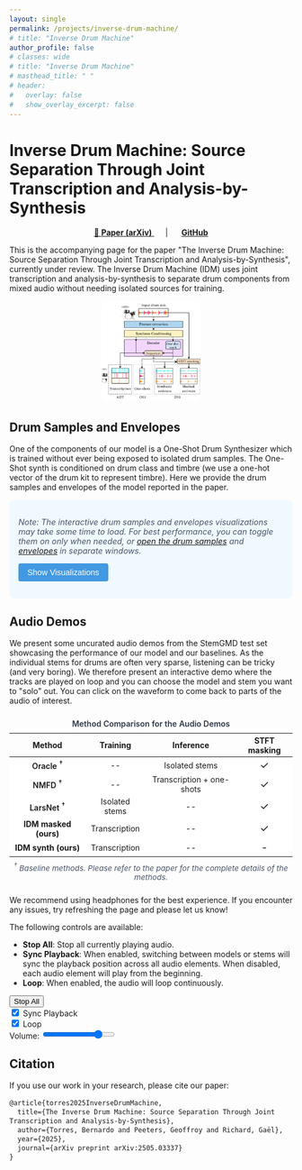 ```yaml
---
layout: single
permalink: /projects/inverse-drum-machine/
# title: "Inverse Drum Machine"
author_profile: false
# classes: wide
# title: "Inverse Drum Machine"
# masthead_title: " "
# header:
#   overlay: false
#   show_overlay_excerpt: false
---
```


<style>
  .comparison-table td {
  background-color: white;
}

.comparison-table td:last-child {
  font-size: 1.15rem;
}

.comparison-table tr:hover td {
  background-color: var(--gray-50);
}

.baseline-model {
  background-color: var(--gray-50) !important;
}

.our-model {
  background-color: var(--primary-light) !important;
  border-left: 3px solid var(--primary);
}

.model-name {
  font-weight: 600;
  min-width: 100px;
}

/* These controls are for the  */

.additional-content-controls {
background-color: #f0f9ff;
border-radius: 0.5rem;
padding: 1rem;
margin-bottom: 1rem;
}

.content-notice {
margin-bottom: 0.75rem;
font-size: 0.9rem;
color: #4a5568;
}

.toggle-button {
background-color: #4299e1;
color: white;
border: none;
border-radius: 0.25rem;
padding: 0.5rem 1rem;
cursor: pointer;
font-size: 0.9rem;
}

.toggle-button:hover {
background-color: #3182ce;
}

.iframe-placeholder {
border: 1px dashed #cbd5e0;
border-radius: 0.25rem;
height: 300px;
display: flex;
align-items: center;
justify-content: center;
cursor: pointer;
background-color: #f7fafc;
transition: background-color 0.2s;
}

.iframe-placeholder:hover {
background-color: #edf2f7;
}

.placeholder-content {
color: #4a5568;
font-size: 0.9rem;
}

</style>


<!--  This script controls the display of the samples -->
<script>
  document.addEventListener('DOMContentLoaded', () => {
    const toggleBtn = document.getElementById('toggleVisualizationsBtn');
    const container = document.getElementById('visualizationsContainer');
    const placeholders = document.querySelectorAll('.iframe-placeholder');

    // Toggle visualizations container
    toggleBtn.addEventListener('click', () => {
      if (container.style.display === 'none') {
        container.style.display = 'block';
        toggleBtn.textContent = 'Hide Visualizations';
      } else {
        container.style.display = 'none';
        toggleBtn.textContent = 'Show Visualizations';
      }
    });

    // Set up lazy loading for iframes
    placeholders.forEach(placeholder => {
      placeholder.addEventListener('click', () => {
        const src = placeholder.getAttribute('data-src');
        const iframe = document.createElement('iframe');
        iframe.src = src;
        iframe.width = '100%';
        iframe.height = '500px';
        iframe.frameBorder = '0';
        iframe.style.borderRadius = '0.25rem';

        // Replace placeholder with iframe
        placeholder.parentNode.replaceChild(iframe, placeholder);
      });
    });
  });
</script>



<link rel="stylesheet" href="{{ '/assets/css/demo_page.css' | relative_url }}">
<!-- Link to your CSS file in the /assets/css folder -->
<link rel="stylesheet" href="{{ '/assets/css/audioplayerstyle.css' | relative_url }}">

<script src="https://unpkg.com/wavesurfer.js@6.6.3/dist/wavesurfer.min.js"></script>


# Inverse Drum Machine: Source Separation Through Joint Transcription and Analysis-by-Synthesis

<p align="center">
  <a href="https://arxiv.org/pdf/2505.03337" style="margin-right: 20px;">
    📄 <strong>Paper (arXiv)</strong>
  </a>
  |
  <a href="https://github.com/bernardo-torres/inverse-drum-machine" style="margin-left: 20px;">
    <i class="fab fa-fw fa-github"></i> <strong>GitHub</strong>
  </a>
</p>

This is the accompanying page for the paper "The Inverse Drum Machine: Source Separation Through Joint Transcription and Analysis-by-Synthesis", currently under review. The Inverse Drum Machine (IDM) uses joint transcription and analysis-by-synthesis to separate drum components from mixed audio without needing isolated sources for training.



<p align="center">
  <img src="/documents/images/inverse-drum-machine/overview.png" alt="Inverse Drum Machine Overview" style="max-width: 35%; height: auto; border-radius: 0.5rem;">
</p>

<h2>Drum Samples and Envelopes</h2>

One of the components of our model is a One-Shot Drum Synthesizer which is trained without ever being exposed to isolated drum samples. The One-Shot synth is conditioned on drum class and timbre (we use a one-hot vector of the drum kit to represent timbre).
Here we provide the drum samples and envelopes of the model reported in the paper. 

<div class="additional-content-controls">
  <p class="content-notice">
    <i>Note: The interactive drum samples and envelopes visualizations may take some time to load. For best performance, you can toggle them on only when needed, or <a href="/documents/html/inverse-drum-machine/IDM/test_drum_samples.html" target="_blank">open the drum samples</a> and <a href="/documents/html/inverse-drum-machine/IDM/test_envelopes.html" target="_blank">envelopes</a> in separate windows.</i>
  </p>
  
  <button id="toggleVisualizationsBtn" class="toggle-button">Show Visualizations</button>
</div>

<div id="visualizationsContainer" style="display: none; margin-top: 1rem;">
  <div class="iframe-container" style="display: flex; flex-wrap: wrap; gap: 1rem;">
    <div style="flex: 1 1 100%; min-width: 300px;">
      <h3>Drum Samples</h3>
      <p style="color: #e53e3e; font-weight: bold; margin-bottom: 0.5rem;">
        <strong>Warning:</strong> Some drum samples can be loud! Please lower your volume before clicking.
      </p>
      <div class="iframe-placeholder" data-src="/documents/html/inverse-drum-machine/IDM/test_drum_samples.html">
        <div class="placeholder-content">Click to load Drum Samples visualization</div>
      </div>
    </div>
    
    <div style="flex: 1 1 100%; min-width: 300px;">
      <h3>Envelopes</h3>
      <div class="iframe-placeholder" data-src="/documents/html/inverse-drum-machine/IDM/test_envelopes.html">
        <div class="placeholder-content">Click to load Envelopes visualization</div>
      </div>
    </div>
  </div>
</div>



<div class="audio-demos-section">
  <h2>Audio Demos</h2>
<p>
  We present some uncurated audio demos from the StemGMD test set showcasing the performance of our model and our baselines. As the individual stems for drums are often very sparse, listening can be tricky (and very boring). We therefore present an interactive demo where the tracks are played on loop and you can choose the model and stem you want to "solo" out. You can click on the waveform to come back to parts of the audio of interest.
</p>


<div style="text-align: center; margin: 1.5rem 0;">
  <table class="comparison-table" style="margin: 0 auto; max-width: 650px;">
    <caption style="caption-side: top; margin-bottom: 0.5rem; font-weight: 600; color: #2d3748;">
      Method Comparison for the Audio Demos
    </caption>
    <thead>
      <tr>
        <th>Method</th>
        <th>Training</th>
        <th>Inference</th>
        <th>STFT masking</th>
      </tr>
    </thead>
    <tbody>
      <tr class="baseline-model">
        <td class="model-name">Oracle <sup>†</sup></td>
        <td>--</td>
        <td>Isolated stems</td>
        <td>✓</td>
      </tr>
      <tr class="baseline-model">
        <td class="model-name">NMFD <sup>†</sup></td>
        <td>--</td>
        <td>Transcription + one-shots</td>
        <td>✓</td>
      </tr>
      <tr class="baseline-model">
        <td class="model-name">LarsNet <sup>†</sup></td>
        <td>Isolated stems</td>
        <td>--</td>
        <td>✓</td>
      </tr>
      <tr class="our-model">
        <td class="model-name"><strong>IDM masked (ours)</strong></td>
        <td>Transcription</td>
        <td>--</td>
        <td>✓</td>
      </tr>
      <tr class="our-model">
        <td class="model-name"><strong>IDM synth (ours)</strong></td>
        <td>Transcription</td>
        <td>--</td>
        <td>-</td>
      </tr>
    </tbody>
  </table>
  <div style="font-size: 0.85rem; color: #4a5568; margin-top: 0.5rem; font-style: italic;">
    <sup>†</sup> Baseline methods. Please refer to the paper for the complete details of the methods.
  </div>
</div>

<p>
  We recommend using headphones for the best experience. If you encounter any issues, try refreshing the page and please let us know!
</p>

<p>
  The following controls are available:
</p>
<ul>
  <li><strong>Stop All</strong>: Stop all currently playing audio.</li>
  <li><strong>Sync Playback</strong>: When enabled, switching between models or stems will sync the playback position across all audio elements. When disabled, each audio element will play from the beginning.</li>
  <li><strong>Loop</strong>: When enabled, the audio will loop continuously.</li>
</ul>



<!-- Global Controls HTML structure -->

<div class="global-controls">
<div class="control-group">
<button id="stopAllButton" class="stop-all-button">Stop All</button>
</div>
<div class="control-group">
<input type="checkbox" id="syncCheckbox" checked>
<label for="syncCheckbox">Sync Playback</label>
</div>
<div class="control-group">
<input type="checkbox" id="loopCheckbox" checked>
<label for="loopCheckbox">Loop</label>
</div>
<div class="control-group">
<label for="volumeSlider">Volume:</label>
<input type="range" id="volumeSlider" class="volume-slider" min="0" max="1" step="0.01" value="0.8">
</div>
</div>

<!-- This is the container where the JavaScript will build the players. -->

<div id="players-wrapper"></div>
</div>

<!--
SCRIPT INCLUDES:

CORRECTED: Direct CDN link for WaveSurfer.js

CORRECTED: Path now points to the correct JS file in your root js/ folder
-->


<script src="{{ '/assets/js/inverse-drum-machine_main.js' | relative_url }}" type="module"></script>


## Citation

If you use our work in your research, please cite our paper:

```
@article{torres2025InverseDrumMachine,
  title={The Inverse Drum Machine: Source Separation Through Joint Transcription and Analysis-by-Synthesis},
  author={Torres, Bernardo and Peeters, Geoffroy and Richard, Gaël},
  year={2025},
  journal={arXiv preprint arXiv:2505.03337}
}
```